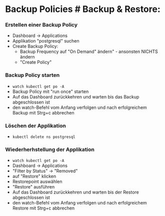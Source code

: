 # Backup Policies # Backup & Restore:

### Erstellen einer Backup Policy
- Dashboard -> Applications
- Applikation "postgresql" suchen
- Create Backup Policy:
  - Backup Frequency auf "On Demand" ändern" - ansonsten NICHTS ändern
  - "Create Policy"

### Backup Policy starten
- `watch kubectl get po -A`
- Backup Policy mit "run once" starten
- Auf das Dashboard zurückkehren und warten bis das Backup abgeschlossen ist
- den watch-Befehl vom Anfang verfolgen und nach erfolgreichem Backup mit Strg+c abbrechen

### Löschen der Applikation
- `kubectl delete ns postgresql`

### Wiederherhstellung der Applikation
- `watch kubectl get po -A`
- Dashboard -> Applications
- "Filter by Status" -> "Removed"
- auf "Restore" klicken
- Restorepoint auswählen
- "Restore" ausführen
- Auf das Dashboard zurückkehren und warten bis der Restore abgeschlossen ist
- den watch-Befehl vom Anfang verfolgen und nach erfolgreichem Restore mit Strg+c abbrechen

